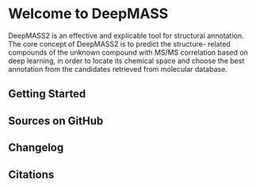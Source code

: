 # Welcome to DeepMASS

DeepMASS2 is an effective and explicable tool for structural annotation. 
The core concept of DeepMASS2 is to predict the structure- related compounds of 
the unknown compound with MS/MS correlation based on deep learning, in order to 
locate its chemical space and choose the best annotation from the candidates 
retrieved from molecular database. 

## Getting Started


## Sources on GitHub


## Changelog


## Citations

